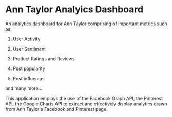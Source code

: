 # Ann Taylor Analyics Dashboard

An analytics dashboard for Ann Taylor comprising of important metrics such as:

1.  User Activity

2.  User Sentiment

3.  Product Ratings and Reviews

4.  Post popularity

5.  Post influence

and many more...

This application employs the use of the Facebook Graph API, the Pinterest API, the Google Charts API to extract and effectively display analytics drawn from Ann Taylor's Facebook and Pinterest page.
